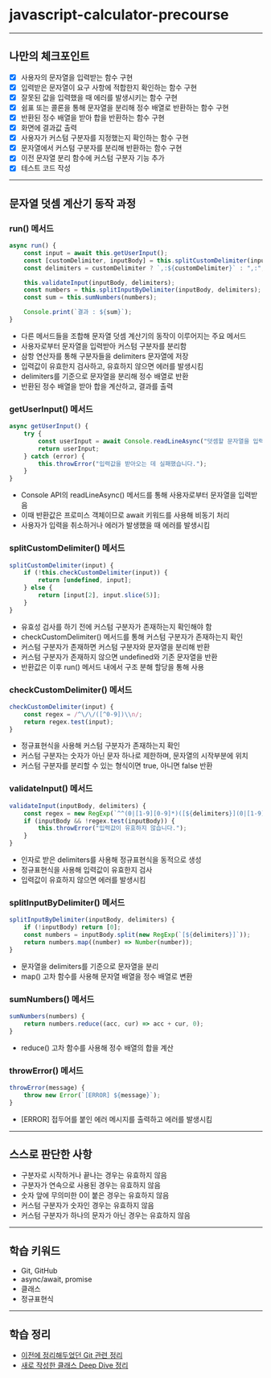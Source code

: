# javascript-calculator-precourse

---

## 나만의 체크포인트

-   [x] 사용자의 문자열을 입력받는 함수 구현
-   [x] 입력받은 문자열이 요구 사항에 적합한지 확인하는 함수 구현
-   [x] 잘못된 값을 입력했을 때 에러를 발생시키는 함수 구현
-   [x] 쉼표 또는 콜론을 통해 문자열을 분리해 정수 배열로 반환하는 함수 구현
-   [x] 반환된 정수 배열을 받아 합을 반환하는 함수 구현
-   [x] 화면에 결과값 출력
-   [x] 사용자가 커스텀 구분자를 지정했는지 확인하는 함수 구현
-   [x] 문자열에서 커스텀 구분자를 분리해 반환하는 함수 구현
-   [x] 이전 문자열 분리 함수에 커스텀 구분자 기능 추가
-   [x] 테스트 코드 작성

---

## 문자열 덧셈 계산기 동작 과정

### run() 메서드

```javascript
async run() {
    const input = await this.getUserInput();
    const [customDelimiter, inputBody] = this.splitCustomDelimiter(input);
    const delimiters = customDelimiter ? `,:${customDelimiter}` : ",:";

    this.validateInput(inputBody, delimiters);
    const numbers = this.splitInputByDelimiter(inputBody, delimiters);
    const sum = this.sumNumbers(numbers);

    Console.print(`결과 : ${sum}`);
}
```

-   다른 메서드들을 조합해 문자열 덧셈 계산기의 동작이 이루어지는 주요 메서드
-   사용자로부터 문자열을 입력받아 커스텀 구분자를 분리함
-   삼항 연산자를 통해 구분자들을 delimiters 문자열에 저장
-   입력값이 유효한지 검사하고, 유효하지 않으면 에러를 발생시킴
-   delimiters를 기준으로 문자열을 분리해 정수 배열로 반환
-   반환된 정수 배열을 받아 합을 계산하고, 결과를 출력

### getUserInput() 메서드

```javascript
async getUserInput() {
    try {
        const userInput = await Console.readLineAsync("덧셈할 문자열을 입력해 주세요.\n");
        return userInput;
    } catch (error) {
        this.throwError("입력값을 받아오는 데 실패했습니다.");
    }
}
```

-   Console API의 readLineAsync() 메서드를 통해 사용자로부터 문자열을 입력받음
-   이때 반환값은 프로미스 객체이므로 await 키워드를 사용해 비동기 처리
-   사용자가 입력을 취소하거나 에러가 발생했을 때 에러를 발생시킴

### splitCustomDelimiter() 메서드

```javascript
splitCustomDelimiter(input) {
    if (!this.checkCustomDelimiter(input)) {
        return [undefined, input];
    } else {
        return [input[2], input.slice(5)];
    }
}
```

-   유효성 검사를 하기 전에 커스텀 구분자가 존재하는지 확인해야 함
-   checkCustomDelimiter() 메서드를 통해 커스텀 구분자가 존재하는지 확인
-   커스텀 구분자가 존재하면 커스텀 구분자와 문자열을 분리해 반환
-   커스텀 구분자가 존재하지 않으면 undefined와 기존 문자열을 반환
-   반환값은 이후 run() 메서드 내에서 구조 분해 할당을 통해 사용

### checkCustomDelimiter() 메서드

```javascript
checkCustomDelimiter(input) {
    const regex = /^\/\/([^0-9])\\n/;
    return regex.test(input);
}
```

-   정규표현식을 사용해 커스텀 구분자가 존재하는지 확인
-   커스텀 구분자는 숫자가 아닌 문자 하나로 제한하며, 문자열의 시작부분에 위치
-   커스텀 구분자를 분리할 수 있는 형식이면 true, 아니면 false 반환

### validateInput() 메서드

```javascript
validateInput(inputBody, delimiters) {
    const regex = new RegExp(`^^(0|[1-9][0-9]*)([${delimiters}](0|[1-9][0-9]*))*$`);
    if (inputBody && !regex.test(inputBody)) {
        this.throwError("입력값이 유효하지 않습니다.");
    }
}
```

-   인자로 받은 delimiters를 사용해 정규표현식을 동적으로 생성
-   정규표현식을 사용해 입력값이 유효한지 검사
-   입력값이 유효하지 않으면 에러를 발생시킴

### splitInputByDelimiter() 메서드

```javascript
splitInputByDelimiter(inputBody, delimiters) {
    if (!inputBody) return [0];
    const numbers = inputBody.split(new RegExp(`[${delimiters}]`));
    return numbers.map((number) => Number(number));
}
```

-   문자열을 delimiters를 기준으로 문자열을 분리
-   map() 고차 함수를 사용해 문자열 배열을 정수 배열로 변환

### sumNumbers() 메서드

```javascript
sumNumbers(numbers) {
    return numbers.reduce((acc, cur) => acc + cur, 0);
}
```

-   reduce() 고차 함수를 사용해 정수 배열의 합을 계산

### throwError() 메서드

```javascript
throwError(message) {
    throw new Error(`[ERROR] ${message}`);
}
```

-   [ERROR] 접두어를 붙인 에러 메시지를 출력하고 에러를 발생시킴

---

## 스스로 판단한 사항

-   구분자로 시작하거나 끝나는 경우는 유효하지 않음
-   구분자가 연속으로 사용된 경우는 유효하지 않음
-   숫자 앞에 무의미한 0이 붙은 경우는 유효하지 않음
-   커스텀 구분자가 숫자인 경우는 유효하지 않음
-   커스텀 구분자가 하나의 문자가 아닌 경우는 유효하지 않음

---

## 학습 키워드

-   Git, GitHub
-   async/await, promise
-   클래스
-   정규표현식

---

## 학습 정리

-   [이전에 정리해두었던 Git 관련 정리](https://angry-whale-416.notion.site/DAY01-29c79be9c52d410781b40fbd7228d2ac?pvs=4)
-   [새로 작성한 클래스 Deep Dive 정리](http://angry-whale-416.notion.site)

